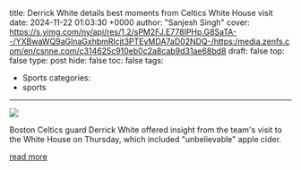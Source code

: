 title: Derrick White details best moments from Celtics White House visit
date: 2024-11-22 01:03:30 +0000
author: "Sanjesh Singh"
cover: https://s.yimg.com/ny/api/res/1.2/sPM2FJ.E778IPHp.G8SaTA--/YXBwaWQ9aGlnaGxhbmRlcjt3PTEyMDA7aD02NDQ-/https:/media.zenfs.com/en/csnne.com/c314625c910eb0c2a8cab9d31ae68bd8
draft: false
top: false
type: post
hide: false
toc: false
tags:
  - Sports
categories:
  - sports
---

![](https://s.yimg.com/ny/api/res/1.2/sPM2FJ.E778IPHp.G8SaTA--/YXBwaWQ9aGlnaGxhbmRlcjt3PTEyMDA7aD02NDQ-/https:/media.zenfs.com/en/csnne.com/c314625c910eb0c2a8cab9d31ae68bd8)

Boston Celtics guard Derrick White offered insight from the team's visit to the White House on Thursday, which included "unbelievable" apple cider.

[read more](https://www.nbcsportsboston.com/nba/boston-celtics/celtics-derrick-white-details-white-house-visit/668733/?partner=yahoo)

